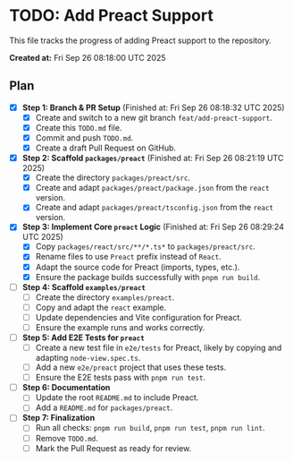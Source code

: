 # TODO: Add Preact Support

This file tracks the progress of adding Preact support to the repository.

**Created at:** Fri Sep 26 08:18:00 UTC 2025

## Plan

- [x] **Step 1: Branch & PR Setup** (Finished at: Fri Sep 26 08:18:32 UTC 2025)
  - [x] Create and switch to a new git branch `feat/add-preact-support`.
  - [x] Create this `TODO.md` file.
  - [x] Commit and push `TODO.md`.
  - [x] Create a draft Pull Request on GitHub.

- [x] **Step 2: Scaffold `packages/preact`** (Finished at: Fri Sep 26 08:21:19 UTC 2025)
  - [x] Create the directory `packages/preact/src`.
  - [x] Create and adapt `packages/preact/package.json` from the `react` version.
  - [x] Create and adapt `packages/preact/tsconfig.json` from the `react` version.

- [x] **Step 3: Implement Core `preact` Logic** (Finished at: Fri Sep 26 08:29:24 UTC 2025)
  - [x] Copy `packages/react/src/**/*.ts*` to `packages/preact/src`.
  - [x] Rename files to use `Preact` prefix instead of `React`.
  - [x] Adapt the source code for Preact (imports, types, etc.).
  - [x] Ensure the package builds successfully with `pnpm run build`.

- [ ] **Step 4: Scaffold `examples/preact`**
  - [ ] Create the directory `examples/preact`.
  - [ ] Copy and adapt the `react` example.
  - [ ] Update dependencies and Vite configuration for Preact.
  - [ ] Ensure the example runs and works correctly.

- [ ] **Step 5: Add E2E Tests for `preact`**
  - [ ] Create a new test file in `e2e/tests` for Preact, likely by copying and adapting `node-view.spec.ts`.
  - [ ] Add a new `e2e/preact` project that uses these tests.
  - [ ] Ensure the E2E tests pass with `pnpm run test`.

- [ ] **Step 6: Documentation**
  - [ ] Update the root `README.md` to include Preact.
  - [ ] Add a `README.md` for `packages/preact`.

- [ ] **Step 7: Finalization**
  - [ ] Run all checks: `pnpm run build`, `pnpm run test`, `pnpm run lint`.
  - [ ] Remove `TODO.md`.
  - [ ] Mark the Pull Request as ready for review.
